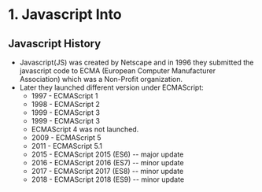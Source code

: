 # 1. Javascript Into

## Javascript History
- Javascript(JS) was created by Netscape and in 1996 they submitted the javascript code to ECMA (European Computer Manufacturer Association) which was a Non-Profit organization.
- Later they launched different version under ECMAScript:
	- 1997 - ECMAScript 1
	- 1998 - ECMAScript 2
	- 1999 - ECMAScript 3
	- 1999 - ECMAScript 3
	- ECMAScript 4 was not launched.
	- 2009 - ECMAScript 5
	- 2011 - ECMAScript 5.1
	- 2015 - ECMAScript 2015 (ES6)	-- major update
	- 2016 - ECMAScript 2016 (ES7)	-- minor update
	- 2017 - ECMAScript 2017 (ES8)	-- minor update
	- 2018 - ECMAScript 2018 (ES9)	-- minor update
